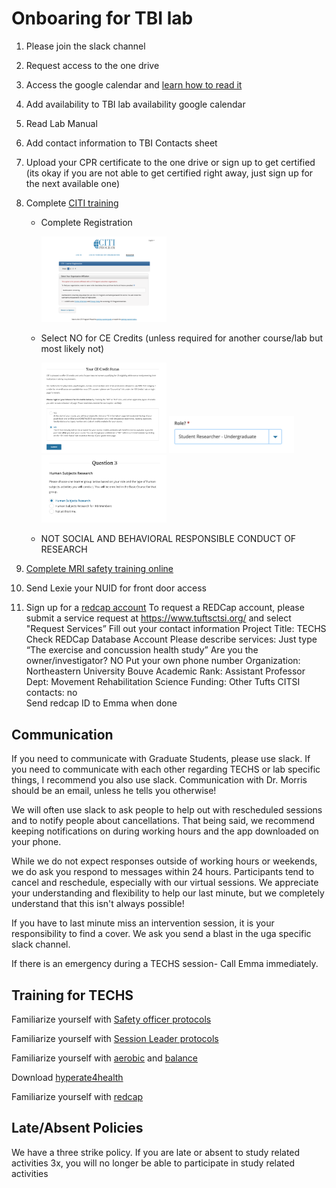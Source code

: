 # Onboaring for TBI lab
1. Please join the slack channel 
2. Request access to the one drive 
3. Access the google calendar and [learn how to read it](calendar.md)  
4. Add availability to TBI lab availability google calendar 
5. Read Lab Manual 
6. Add contact information to TBI Contacts sheet 
7. Upload your CPR certificate to the one drive or sign up to get certified (its okay if you are not able to get certified right away, just sign up for the next available one) 
8. Complete [CITI training](https://www.citiprogram.org/index.cfm?pageID=154&icat=0&ac=0&region=1&message=0#)
    - Complete Registration

      <img src="img/citi/citi1.png" alt="citi1" width="200"/>
      
    - Select NO for CE Credits (unless required for another course/lab but most likely not)

      <img src="img/citi/citi2.png" alt="citi2" width="200"/>
      <img src="img/citi/citi3.png" alt="citi3" width="200"/>
      <img src="img/citi/citi4.png" alt="citi4" width="200"/>
      
    - NOT SOCIAL AND BEHAVIORAL RESPONSIBLE CONDUCT OF RESEARCH
      
10. [Complete MRI safety training online](https://neu.co1.qualtrics.com/jfe/form/SV_9NXRuWgD0GW4yiN)  
11. Send Lexie your NUID for front door access 
12. Sign up for a [redcap account](https://www.tuftsctsi.org)
  To request a REDCap account, please submit a service request at https://www.tuftsctsi.org/   and select "Request Services” 
  Fill out your contact information 
  Project Title: TECHS 
  Check REDCap Database Account 
  Please describe services: Just type “The exercise and concussion health study” 
  Are you the owner/investigator? NO 
  Put your own phone number 
  Organization: Northeastern University Bouve 
  Academic Rank: Assistant Professor 
  Dept: Movement Rehabilitation Science 
  Funding: Other 
  Tufts CITSI contacts: no  
  Send redcap ID to Emma when done 
## Communication 
If you need to communicate with Graduate Students, please use slack. If you need to communicate with each other regarding TECHS or lab specific things, I recommend you also use slack. Communication with Dr. Morris should be an email, unless he tells you otherwise! 

We will often use slack to ask people to help out with rescheduled sessions and to notify people about cancellations. That being said, we recommend keeping notifications on during working hours and the app downloaded on your phone.  

While we do not expect responses outside of working hours or weekends, we do ask you respond to messages within 24 hours. Participants tend to cancel and reschedule, especially with our virtual sessions. We appreciate your understanding and flexibility to help our last minute, but we completely understand that this isn't always possible! 

If you have to last minute miss an intervention session, it is your responsibility to find a cover. We ask you send a blast in the uga specific slack channel.  

If there is an emergency during a TECHS session- Call Emma immediately. 

## Training for TECHS 

Familiarize yourself with [Safety officer protocols](so.md)

Familiarize yourself with [Session Leader protocols](leadernotes.md)

Familiarize yourself with [aerobic](aerobic.md) and [balance](balance.md)

Download [hyperate4health](https://hyperate4health.netlify.app/)  

Familiarize yourself with [redcap](redcap.md)

## Late/Absent Policies
We have a three strike policy. If you are late or absent to study related activities 3x, you will no longer be able to participate in study related activities
 
